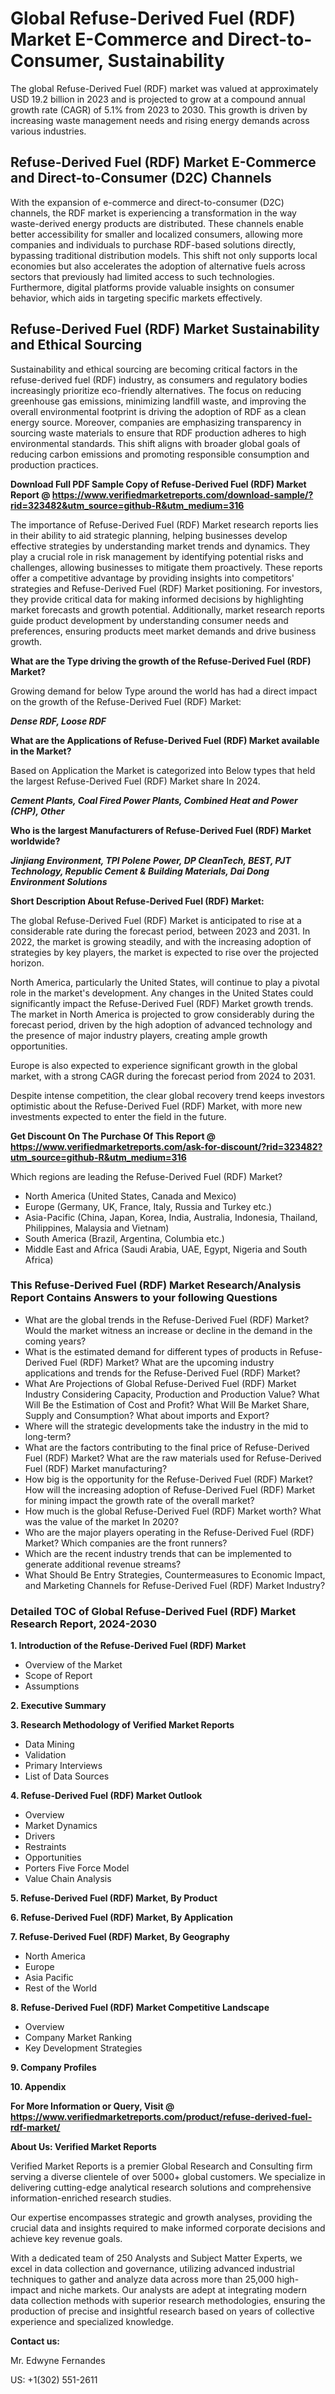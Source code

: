 <h1>Global Refuse-Derived Fuel (RDF) Market E-Commerce and Direct-to-Consumer, Sustainability</h1><p class=""><p>The global Refuse-Derived Fuel (RDF) market was valued at approximately USD 19.2 billion in 2023 and is projected to grow at a compound annual growth rate (CAGR) of 5.1% from 2023 to 2030. This growth is driven by increasing waste management needs and rising energy demands across various industries.</p><h2>Refuse-Derived Fuel (RDF) Market E-Commerce and Direct-to-Consumer (D2C) Channels</h2><p>With the expansion of e-commerce and direct-to-consumer (D2C) channels, the RDF market is experiencing a transformation in the way waste-derived energy products are distributed. These channels enable better accessibility for smaller and localized consumers, allowing more companies and individuals to purchase RDF-based solutions directly, bypassing traditional distribution models. This shift not only supports local economies but also accelerates the adoption of alternative fuels across sectors that previously had limited access to such technologies. Furthermore, digital platforms provide valuable insights on consumer behavior, which aids in targeting specific markets effectively.</p><h2>Refuse-Derived Fuel (RDF) Market Sustainability and Ethical Sourcing</h2><p>Sustainability and ethical sourcing are becoming critical factors in the refuse-derived fuel (RDF) industry, as consumers and regulatory bodies increasingly prioritize eco-friendly alternatives. The focus on reducing greenhouse gas emissions, minimizing landfill waste, and improving the overall environmental footprint is driving the adoption of RDF as a clean energy source. Moreover, companies are emphasizing transparency in sourcing waste materials to ensure that RDF production adheres to high environmental standards. This shift aligns with broader global goals of reducing carbon emissions and promoting responsible consumption and production practices.</p></p><p class=""><strong>Download Full PDF Sample Copy of Refuse-Derived Fuel (RDF) Market Report @ <a href="https://www.verifiedmarketreports.com/download-sample/?rid=323482&utm_source=github-R&utm_medium=316" target="_blank">https://www.verifiedmarketreports.com/download-sample/?rid=323482&utm_source=github-R&utm_medium=316</a></strong></p><p>The importance of&nbsp;Refuse-Derived Fuel (RDF) Market research reports lies in their ability to aid strategic planning, helping businesses develop effective strategies by understanding market trends and dynamics. They play a crucial role in risk management by identifying potential risks and challenges, allowing businesses to mitigate them proactively. These reports offer a competitive advantage by providing insights into competitors' strategies and Refuse-Derived Fuel (RDF) Market positioning. For investors, they provide critical data for making informed decisions by highlighting market forecasts and growth potential. Additionally, market research reports guide product development by understanding consumer needs and preferences, ensuring products meet market demands and drive business growth.</p><p><strong>What are the&nbsp;Type driving the growth of the Refuse-Derived Fuel (RDF) Market?</strong></p><p id="" class="">Growing demand for below Type around the world has had a direct impact on the growth of the Refuse-Derived Fuel (RDF) Market:</p><p class=""><em><strong>Dense RDF, Loose RDF</strong></em></p><p class=""><strong>What are the&nbsp;Applications&nbsp;of Refuse-Derived Fuel (RDF) Market available in the Market?</strong></p><p id="" class="">Based on Application the Market is categorized into Below types that held the largest Refuse-Derived Fuel (RDF) Market share In 2024.</p><p class=""><em><strong>Cement Plants, Coal Fired Power Plants, Combined Heat and Power (CHP), Other</strong></em></p><p class=""><strong>Who is the largest Manufacturers of Refuse-Derived Fuel (RDF) Market worldwide?</strong></p><p><em><strong>Jinjiang Environment, TPI Polene Power, DP CleanTech, BEST, PJT Technology, Republic Cement & Building Materials, Dai Dong Environment Solutions</strong></em></p><p id="" class=""><strong>Short Description About Refuse-Derived Fuel (RDF) Market:</strong></p><p>The global Refuse-Derived Fuel (RDF) Market is anticipated to rise at a considerable rate during the forecast period, between 2023 and 2031. In 2022, the market is growing steadily, and with the increasing adoption of strategies by key players, the market is expected to rise over the projected horizon.</p><p>North America, particularly the United States, will continue to play a pivotal role in the market's development. Any changes in the United States could significantly impact the Refuse-Derived Fuel (RDF) Market growth trends. The market in North America is projected to grow considerably during the forecast period, driven by the high adoption of advanced technology and the presence of major industry players, creating ample growth opportunities.</p><p>Europe is also expected to experience significant growth in the global market, with a strong CAGR during the forecast period from 2024 to 2031.</p><p>Despite intense competition, the clear global recovery trend keeps investors optimistic about the Refuse-Derived Fuel (RDF) Market, with more new investments expected to enter the field in the future.</p><p id="" class=""><strong>Get Discount On The Purchase Of This Report @ <a href="https://www.verifiedmarketreports.com/ask-for-discount/?rid=323482?utm_source=github-R&utm_medium=316" target="_blank">https://www.verifiedmarketreports.com/ask-for-discount/?rid=323482?utm_source=github-R&utm_medium=316</a></strong></p><p class="">Which regions are leading the Refuse-Derived Fuel (RDF) Market?</p><ul><li>North America (United States, Canada and Mexico)</li><li>Europe (Germany, UK, France, Italy, Russia and Turkey etc.)</li><li>Asia-Pacific (China, Japan, Korea, India, Australia, Indonesia, Thailand, Philippines, Malaysia and Vietnam)</li><li>South America (Brazil, Argentina, Columbia etc.)</li><li>Middle East and Africa (Saudi Arabia, UAE, Egypt, Nigeria and South Africa)</li></ul><h3 id="" class="">This Refuse-Derived Fuel (RDF) Market Research/Analysis Report Contains Answers to your following Questions</h3><ul><li>What are the global trends in the Refuse-Derived Fuel (RDF) Market? Would the market witness an increase or decline in the demand in the coming years?</li><li>What is the estimated demand for different types of products in Refuse-Derived Fuel (RDF) Market? What are the upcoming industry applications and trends for the Refuse-Derived Fuel (RDF) Market?</li><li>What Are Projections of Global Refuse-Derived Fuel (RDF) Market Industry Considering Capacity, Production and Production Value? What Will Be the Estimation of Cost and Profit? What Will Be Market Share, Supply and Consumption? What about imports and Export?</li><li>Where will the strategic developments take the industry in the mid to long-term?</li><li>What are the factors contributing to the final price of Refuse-Derived Fuel (RDF) Market? What are the raw materials used for Refuse-Derived Fuel (RDF) Market manufacturing?</li><li>How big is the opportunity for the Refuse-Derived Fuel (RDF) Market? How will the increasing adoption of Refuse-Derived Fuel (RDF) Market for mining impact the growth rate of the overall market?</li><li>How much is the global Refuse-Derived Fuel (RDF) Market worth? What was the value of the market In 2020?</li><li>Who are the major players operating in the Refuse-Derived Fuel (RDF) Market? Which companies are the front runners?</li><li>Which are the recent industry trends that can be implemented to generate additional revenue streams?</li><li>What Should Be Entry Strategies, Countermeasures to Economic Impact, and Marketing Channels for Refuse-Derived Fuel (RDF) Market Industry?</li></ul><h3 id="" class="">Detailed TOC of Global Refuse-Derived Fuel (RDF) Market Research Report, 2024-2030</h3><p id="" class=""><strong>1. Introduction of the Refuse-Derived Fuel (RDF) Market</strong></p><ul><li>Overview of the Market</li><li>Scope of Report</li><li>Assumptions</li></ul><p id="" class=""><strong>2. Executive Summary</strong></p><p id="" class=""><strong>3. Research Methodology of Verified Market Reports</strong></p><ul><li>Data Mining</li><li>Validation</li><li>Primary Interviews</li><li>List of Data Sources</li></ul><p id="" class=""><strong>4. Refuse-Derived Fuel (RDF) Market Outlook</strong></p><ul><li>Overview</li><li>Market Dynamics</li><li>Drivers</li><li>Restraints</li><li>Opportunities</li><li>Porters Five Force Model</li><li>Value Chain Analysis</li></ul><p id="" class=""><strong>5. Refuse-Derived Fuel (RDF) Market, By Product</strong></p><p id="" class=""><strong>6. Refuse-Derived Fuel (RDF) Market, By Application</strong></p><p id="" class=""><strong>7. Refuse-Derived Fuel (RDF) Market, By Geography</strong></p><ul><li>North America</li><li>Europe</li><li>Asia Pacific</li><li>Rest of the World</li></ul><p id="" class=""><strong>8. Refuse-Derived Fuel (RDF) Market Competitive Landscape</strong></p><ul><li>Overview</li><li>Company Market Ranking</li><li>Key Development Strategies</li></ul><p id="" class=""><strong>9. Company Profiles</strong></p><p id="" class=""><strong>10. Appendix</strong></p><p id="" class=""><strong>For More Information or Query, Visit @ <a href="https://www.verifiedmarketreports.com/product/refuse-derived-fuel-rdf-market/" target="_blank">https://www.verifiedmarketreports.com/product/refuse-derived-fuel-rdf-market/</a></strong></p><p id="" class=""><strong>About Us: Verified Market Reports</strong></p><p id="" class="">Verified Market Reports is a premier Global Research and Consulting firm serving a diverse clientele of over 5000+ global customers. We specialize in delivering cutting-edge analytical research solutions and comprehensive information-enriched research studies.</p><p id="" class="">Our expertise encompasses strategic and growth analyses, providing the crucial data and insights required to make informed corporate decisions and achieve key revenue goals.</p><p id="" class="">With a dedicated team of 250 Analysts and Subject Matter Experts, we excel in data collection and governance, utilizing advanced industrial techniques to gather and analyze data across more than 25,000 high-impact and niche markets. Our analysts are adept at integrating modern data collection methods with superior research methodologies, ensuring the production of precise and insightful research based on years of collective experience and specialized knowledge.</p><p id="" class=""><strong>Contact us:</strong></p><p id="" class="">Mr. Edwyne Fernandes</p><p id="" class="">US: +1(302) 551-2611</p>